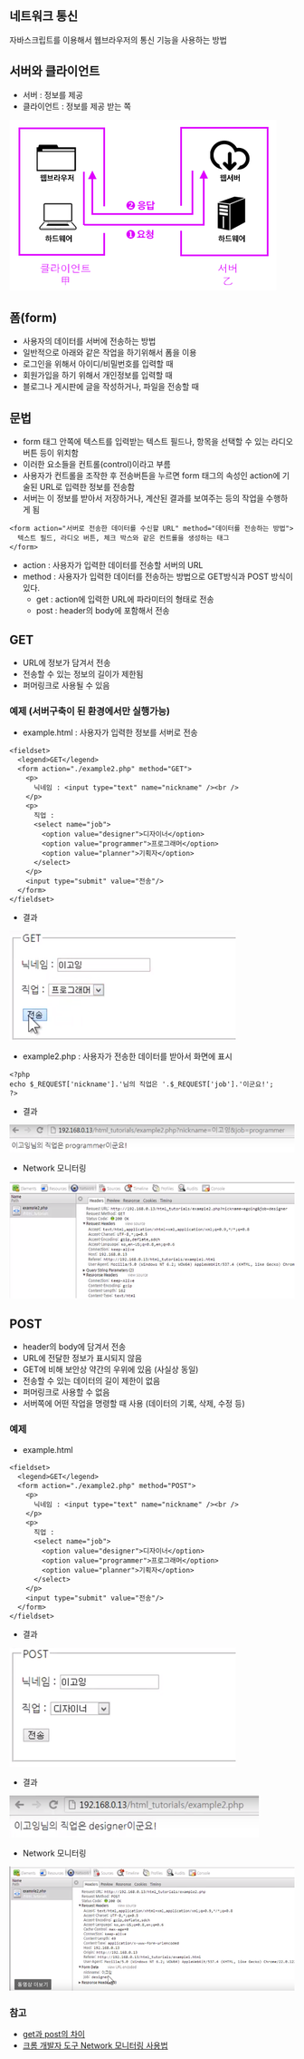 ## 네트워크 통신 
자바스크립트를 이용해서 웹브라우저의 통신 기능을 사용하는 방법


## 서버와 클라이언트
- 서버 : 정보를 제공
- 클라이언트 : 정보를 제공 받는 쪽

![서버와 클라이언트](images/jsw19.png)


## 폼(form)
- 사용자의 데이터를 서버에 전송하는 방법
- 일반적으로 아래와 같은 작업을 하기위해서 폼을 이용
- 로그인을 위해서 아이디/비밀번호를 입력할 때
- 회원가입을 하기 위해서 개인정보를 입력할 때
- 블로그나 게시판에 글을 작성하거나, 파일을 전송할 때


## 문법
- form 태그 안쪽에 텍스트를 입력받는 텍스트 필드나, 항목을 선택할 수 있는 라디오 버튼 등이 위치함
- 이러한 요소들을 컨트롤(control)이라고 부름
- 사용자가 컨트롤을 조작한 후 전송버튼을 누르면 form 태그의 속성인 action에 기술된 URL로 입력한 정보를 전송함
- 서버는 이 정보를 받아서 저장하거나, 계산된 결과를 보여주는 등의 작업을 수행하게 됨
```
<form action="서버로 전송한 데이터를 수신할 URL" method="데이터를 전송하는 방법">
  텍스트 필드, 라디오 버튼, 체크 박스와 같은 컨트롤을 생성하는 태그
</form>
```
- action : 사용자가 입력한 데이터를 전송할 서버의 URL
- method : 사용자가 입력한 데이터를 전송하는 방법으로 GET방식과 POST 방식이 있다.
  - get : action에 입력한 URL에 파라미터의 형태로 전송
  - post : header의 body에 포함해서 전송

## GET
- URL에 정보가 담겨서 전송
- 전송할 수 있는 정보의 길이가 제한됨
- 퍼머링크로 사용될 수 있음

### 예제 (서버구축이 된 환경에서만 실행가능)
- example.html : 사용자가 입력한 정보를 서버로 전송
```
<fieldset>
  <legend>GET</legend>
  <form action="./example2.php" method="GET">
    <p>
      닉네임 : <input type="text" name="nickname" /><br />
    </p>
    <p>
      직업 :  
      <select name="job">
        <option value="designer">디자이너</option>
        <option value="programmer">프로그래머</option>
        <option value="planner">기획자</option>
      </select>
    </p>
    <input type="submit" value="전송"/>
  </form>
</fieldset>
```
- 결과

![GET](images/jsw20.png)

- example2.php : 사용자가 전송한 데이터를 받아서 화면에 표시
```
<?php
echo $_REQUEST['nickname'].'님의 직업은 '.$_REQUEST['job'].'이군요!';
?>
```

- 결과

![GET](images/jsw21.png)

- Network 모니터링

![GET](images/jsw22.png)


## POST
- header의 body에 담겨서 전송
- URL에 전달한 정보가 표시되지 않음
- GET에 비해 보안상 약간의 우위에 있음 (사실상 동일)
- 전송할 수 있는 데이터의 길이 제한이 없음
- 퍼머링크로 사용할 수 없음
- 서버쪽에 어떤 작업을 명령할 때 사용 (데이터의 기록, 삭제, 수정 등)

### 예제
- example.html
```
<fieldset>
  <legend>GET</legend>
  <form action="./example2.php" method="POST">
    <p>
      닉네임 : <input type="text" name="nickname" /><br />
    </p>
    <p>
      직업 :  
      <select name="job">
        <option value="designer">디자이너</option>
        <option value="programmer">프로그래머</option>
        <option value="planner">기획자</option>
      </select>
    </p>
    <input type="submit" value="전송"/>
  </form>
</fieldset>
```
- 결과

![POST](images/jsw23.png)

- 결과

![POST](images/jsw24.png)

- Network 모니터링

![POST](images/jsw25.png)


### 참고
- [get과 post의 차이](http://blog.outsider.ne.kr/312)
- [크롬 개발자 도구 Network 모니터링 사용법](https://opentutorials.org/course/580/2868)
